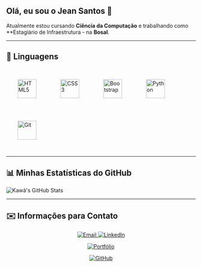 ## Olá, eu sou o Jean Santos 👋

Atualmente estou cursando **Ciência da Computação** e trabalhando como **Estagiário de Infraestrutura - na **Bosal**.

---
## 🤖 Linguagens

<p align="left">
  <img src="https://cdn.jsdelivr.net/gh/devicons/devicon/icons/html5/html5-original.svg" width="50px" title="HTML5" alt="HTML5" style="margin: 30px;"/>
  <img src="https://cdn.jsdelivr.net/gh/devicons/devicon/icons/css3/css3-original.svg" width="50px" title="CSS3" alt="CSS3" style="margin: 30px;"/>
  <img src="https://cdn.jsdelivr.net/gh/devicons/devicon/icons/bootstrap/bootstrap-original.svg" width="50px" title="Bootstrap" alt="Bootstrap" style="margin: 30px;"/>
  <img src="https://cdn.jsdelivr.net/gh/devicons/devicon/icons/python/python-original.svg" width="50px" title="Python" alt="Python" style="margin: 30px;"/>
  <img src="https://cdn.jsdelivr.net/gh/devicons/devicon/icons/git/git-original.svg" width="50px" title="Git" alt="Git" style="margin: 30px;"/>
</p>

---

## 📊 Minhas Estatísticas do GitHub

![Kawã's GitHub Stats](https://github-readme-stats.vercel.app/api?username=KawaFonseca&show_icons=true&theme=blue_navy&include_all_commits=true&locale=pt-br)

---

## ✉️ Informações para Contato<p>
<p align="center">
  <a href="mailto:kawa.fonseca18@gmail.com" target="_blank">
    <img src="https://img.shields.io/badge/Gmail-Kaw%C3%A3%20Fonseca-D14836?style=for-the-badge&logo=gmail&logoColor=white" alt="Email"/>
  </a>
  <a href="https://www.linkedin.com/in/kaw%C3%A3-fonseca-6426b0347/" target="_blank">
    <img src="https://img.shields.io/badge/LinkedIn-Kaw%C3%A3%20Fonseca-blue?style=for-the-badge&logo=linkedin&logoColor=white" alt="LinkedIn"/>
  </a>
</p>
<p align="center">
  <a href="https://seuportfolio.com" target="_blank">
    <img src="https://img.shields.io/badge/Portfólio-Meu%20Site-110230?style=for-the-badge&logo=about-dot-me&logoColor=white" alt="Portfólio"/>
  </a>
</p>
<p align="center">
  <a href="https://github.com/KawaFonseca" target="_blank">
    <img src="https://img.shields.io/badge/GitHub-Kaw%C3%A3%20Fonseca-black?style=for-the-badge&logo=github&logoColor=white" alt="GitHub"/>
  </a>
</p>
